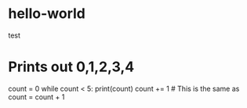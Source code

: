 # hello-world
test

# Prints out 0,1,2,3,4
count = 0
while count < 5:
    print(count)
    count += 1  # This is the same as count = count + 1
